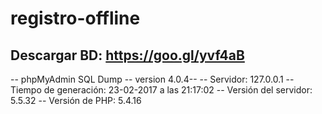 # registro-offline

 Descargar BD: https://goo.gl/yvf4aB 
 -------------

-- phpMyAdmin SQL Dump
-- version 4.0.4--
-- Servidor: 127.0.0.1
-- Tiempo de generación: 23-02-2017 a las 21:17:02
-- Versión del servidor: 5.5.32
-- Versión de PHP: 5.4.16

